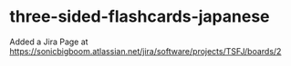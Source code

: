 # three-sided-flashcards-japanese

Added a Jira Page at https://sonicbigboom.atlassian.net/jira/software/projects/TSFJ/boards/2
